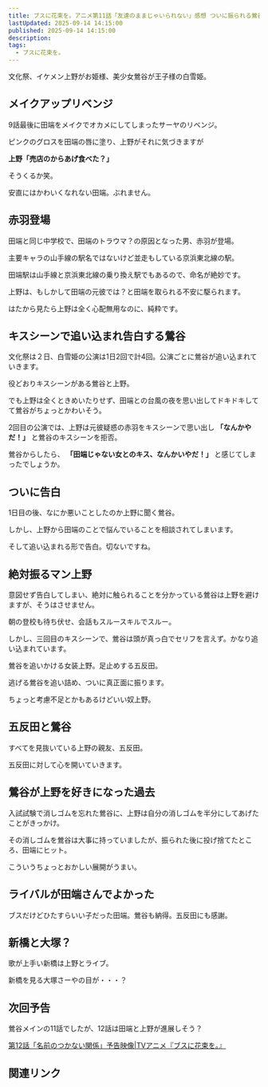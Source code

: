 ```yaml
---
title: ブスに花束を。アニメ第11話「友達のままじゃいられない」感想 ついに振られる鶯谷
lastUpdated: 2025-09-14 14:15:00
published: 2025-09-14 14:15:00
description: 
tags:
  - ブスに花束を。
---
```

文化祭、イケメン上野がお姫様、美少女鶯谷が王子様の白雪姫。

## メイクアップリベンジ

9話最後に田端をメイクでオカメにしてしまったサーヤのリベンジ。

ピンクのグロスを田端の唇に塗り、上野がそれに気づきますが

**上野「売店のからあげ食べた？」**

そうくるか笑。

安直にはかわいくなれない田端。ぶれません。

## 赤羽登場

田端と同じ中学校で、田端のトラウマ？の原因となった男、赤羽が登場。

主要キャラの山手線の駅名ではないけど並走もしている京浜東北線の駅。

田端駅は山手線と京浜東北線の乗り換え駅でもあるので、命名が絶妙です。

上野は、もしかして田端の元彼では？と田端を取られる不安に駆られます。

はたから見たら上野は全く心配無用なのに、純粋です。

## キスシーンで追い込まれ告白する鶯谷

文化祭は２日、白雪姫の公演は1日2️回で計4回。公演ごとに鶯谷が追い込まれていきます。

役どおりキスシーンがある鶯谷と上野。

でも上野は全くときめいたりせず、田端との台風の夜を思い出してドキドキしてて鶯谷がちょっとかわいそう。

2回目の公演では、上野は元彼疑惑の赤羽をキスシーンで思い出し **「なんかやだ！」** と鶯谷のキスシーンを拒否。

鶯谷からしたら、 **「田端じゃない女とのキス、なんかいやだ！」** と感じてしまったでしょうか。

## ついに告白

1日目の後、なにか悪いことしたのか上野に聞く鶯谷。

しかし、上野から田端のことで悩んでいることを相談されてしまいます。

そして追い込まれる形で告白。切ないですね。

## 絶対振るマン上野

意図せず告白してしまい、絶対に触られることを分かっている鶯谷は上野を避けますが、そうはさせません。

朝の登校も待ち伏せ、会話もスルースキルでスルー。

しかし、三回目のキスシーンで、鶯谷は頭が真っ白でセリフを言えず。かなり追い込まれています。

鶯谷を追いかける女装上野。足止めする五反田。

逃げる鶯谷を追い詰め、ついに真正面に振ります。

ちょっと考慮不足とかもあるけどいい奴上野。

## 五反田と鶯谷

すべてを見抜いている上野の親友、五反田。

五反田に対して心を開いていきます。

## 鶯谷が上野を好きになった過去

入試試験で消しゴムを忘れた鶯谷に、上野は自分の消しゴムを半分にしてあげたことがきっかけ。

その消しゴムを鶯谷は大事に持っていましたが、振られた後に投げ捨てたところ、田端にヒット。

こういうちょっとおかしい展開がうまい。

## ライバルが田端さんでよかった

ブスだけどひたすらいい子だった田端。鶯谷も納得。五反田にも感謝。

## 新橋と大塚？

歌が上手い新橋は上野とライブ。

新橋を見る大塚さーやの目が・・・？

## 次回予告

鶯谷メインの11話でしたが、12話は田端と上野が進展しそう？

[第12話「名前のつかない関係」予告映像|TVアニメ『ブスに花束を。』](https://www.youtube.com/watch?v=MqwYMJUhNPo)



## 関連リンク
<!--@include: ../parts/busunihanatabawo-link.md-->
